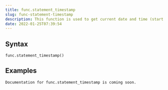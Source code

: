 ```yaml
---
title: func.statement_timestamp
slug: func-statement-timestamp
description: This function is used to get current date and time (start of current transaction)
date: 2022-01-25T07:39:54
---
```



## Syntax



```
func.statement_timestamp()
```


## Examples



```
Documentation for func.statement_timestamp is coming soon.
```
